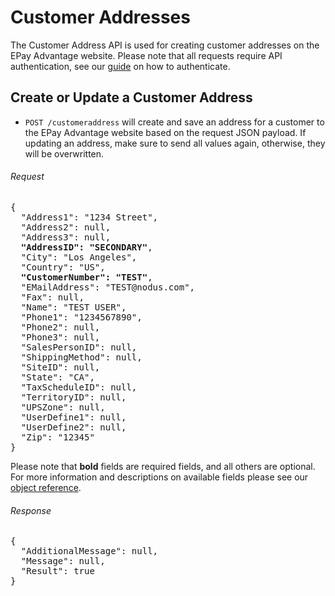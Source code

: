 Customer Addresses
============

The Customer Address API is used for creating customer addresses on the EPay Advantage website. Please note that all requests require API authentication, see our [guide](Token.md) on how to authenticate.

Create or Update a Customer Address
--------------------

* `POST /customeraddress` will create and save an address for a customer to the EPay Advantage website based on the request JSON payload. If updating an address, make sure to send all values again, otherwise, they will be overwritten.

###### Request
<pre>
{
  "Address1": "1234 Street",
  "Address2": null,
  "Address3": null,
  <b>"AddressID": "SECONDARY"</b>,
  "City": "Los Angeles",
  "Country": "US",
  <b>"CustomerNumber": "TEST"</b>,
  "EMailAddress": "TEST@nodus.com",
  "Fax": null,
  "Name": "TEST USER",
  "Phone1": "1234567890",
  "Phone2": null,
  "Phone3": null,
  "SalesPersonID": null,
  "ShippingMethod": null,
  "SiteID": null,
  "State": "CA",
  "TaxScheduleID": null,
  "TerritoryID": null,
  "UPSZone": null,
  "UserDefine1": null,
  "UserDefine2": null,
  "Zip": "12345"
}
</pre>

Please note that **bold** fields are required fields, and all others are optional. For more information and descriptions on available fields please see our [object reference](../Objects/Address.md).

###### Response
<pre>
{
  "AdditionalMessage": null,
  "Message": null,
  "Result": true
}
</pre>
